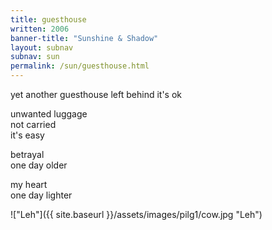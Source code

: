 ```yaml
---
title: guesthouse
written: 2006
banner-title: "Sunshine & Shadow" 
layout: subnav
subnav: sun
permalink: /sun/guesthouse.html
---
```


<div class="poem">
yet another guesthouse  
left behind  
it's ok
 
unwanted luggage  
not carried  
it's easy
 
betrayal  
one day older
 
my heart  
one day lighter
</div>

!["Leh"]({{ site.baseurl }}/assets/images/pilg1/cow.jpg "Leh")
